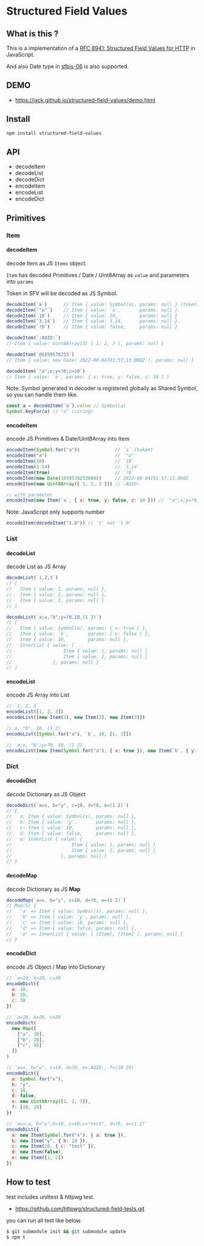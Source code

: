 # Structured Field Values

## What is this ?

This is a implementation of a [RFC 8941: Structured Field Values for HTTP](https://www.rfc-editor.org/rfc/rfc8941.html) in JavaScript.

And also Date type in [sfbis-06](https://www.ietf.org/archive/id/draft-ietf-httpbis-sfbis-06.html) is also supported.

## DEMO

- https://jxck.github.io/structured-field-values/demo.html

## Install

```sh
npm install structured-field-values
```

## API

- decodeItem
- decodeList
- decodeDict
- encodeItem
- encodeList
- encodeDict

## Primitives

### Item

#### decodeItem

decode Item as JS `Items` object.

`Item` has decoded Primitives / Date / Uint8Array as `value` and parameters into `params`

Token in SFV will be decoded as JS Symbol.

```js
decodeItem(`a`)      // Item { value: Symbol(a), params: null } (token)
decodeItem(`"a"`)    // Item { value: `a`,       params: null }
decodeItem(`10`)     // Item { value: 10,        params: null }
decodeItem(`3.14`)   // Item { value: 3.14,      params: null }
decodeItem(`?0`)     // Item { value: false,     params: null }

decodeItem(`:AQID:`)
// Item { value: Uint8Array(3) [ 1, 2, 3 ], params: null }

decodeItem(`@1659578233`)
// Item { value: new Date(`2022-08-04T01:57:13.000Z`), params: null }

decodeItem(`"a";x;y=?0;z=10`)
// Item { value: `a`, params: { x: true, y: false, z: 10 } }
```

Note: Symbol generated in decoder is registered globally as Shared Symbol, so you can handle them like.

```js
const a = decodeItem(`a`).value // Symbol(a)
Symbol.keyFor(a) // "a" (string)
```

#### encodeItem

encode JS Primitives & Date/Uint8Array into Item

```js
encodeItem(Symbol.for("a"))             // `a` (token)
encodeItem("a")                         // `"a"`
encodeItem(10)                          // `10`
encodeItem(3.14)                        // `3.14`
encodeItem(true)                        // `?0`
encodeItem(new Date(1659578233000))     // 2022-08-04T01:57:13.000Z
encodeItem(new Uint8Array([ 1, 2, 3 ])) // :AQID:

// with parameter
encodeItem(new Item(`a`, { x: true, y: false, z: 10 })) // `"a";x;y=?0;z=10`
```

Note: JavaScript only supports number

```js
encodeItem(decodeItem("1.0")) // '1' not '1.0'
```

### List

#### decodeList

decode List as JS Array

```js
decodeList(`1,2,3`)
// [
//   Item { value: 1, params: null },
//   Item { value: 2, params: null },
//   Item { value: 3, params: null }
// ]

decodeList(`a;x,"b";y=?0,10,(1 2)`)
// [
//   Item { value: Symbol(a), params: { x: true } },
//   Item { value: `b`,       params: { y: false } },
//   Item { value: 10,        params: null },
//   InnerList { value: [
//                   Item { value: 1, params: null }
//                   Item { value: 2, params: null }
//               ], params: null }
// ]
```

#### encodeList

encode JS Array into List

```js
// `1, 2, 3`
encodeList([1, 2, 3])
encodeList([new Item(1), new Item(2), new Item(3)])

// a, "b", 10, (1 2)
encodeList([Symbol.for("a"), `b`, 10, [1, 2]])

// `a;x, "b";y=?0, 10, (1 2)`
encodeList([new Item(Symbol.for("a"), { x: true }), new Item(`b`, { y: false }), new Item(10), new Item([1, 2])])
```

### Dict

#### decodeDict

decode Dictionary as JS Object

```js
decodeDict(`a=x, b="y", c=10, d=?0, e=(1 2)`)
// {
//   a: Item { value: Symbol(x), params: null },
//   b: Item { value: 'y',       params: null },
//   c: Item { value: 10,        params: null },
//   d: Item { value: false,     params: null },
//   e: InnerList { value: [
//                      Item { value: 1, params: null }
//                      Item { value: 2, params: null }
//                  ], params: null }
// }
```

#### decodeMap

decode Dictionary as JS **Map**

```js
decodeMap(`a=x, b="y", c=10, d=?0, e=(1 2)`)
// Map(5) {
//   'a' => Item { value: Symbol(x), params: null },
//   'b' => Item { value: 'y', params: null },
//   'c' => Item { value: 10, params: null },
//   'd' => Item { value: false, params: null },
//   'e' => InnerList { value: [ [Item], [Item] ], params: null }
// }
```

#### encodeDict

encode JS Object / Map into Dictionary

```js
// `a=10, b=20, c=30`
encodeDict({
  a: 10,
  b: 20,
  c: 30
})

// `a=10, b=20, c=30`
encodeDict(
  new Map([
    ["a", 10],
    ["b", 20],
    ["c", 30]
  ])
)

// `a=x, b="y", c=10, d=?0, e=:AQID:, f=(10 20)`
encodeDict({
  a: Symbol.for("x"),
  b: "y",
  c: 10,
  d: false,
  e: new Uint8Array([1, 2, 3]),
  f: [10, 20]
})

// `a=x;a, b="y";b=10, c=10;c="test", d=?0, e=(1 2)`
encodeDict({
  a: new Item(Symbol.for("x"), { a: true }),
  b: new Item("y", { b: 10 }),
  c: new Item(10, { c: "test" }),
  d: new Item(false),
  e: new Item([1, 2])
})
```

## How to test

test includes unittest & httpwg test.

- https://github.com/httpwg/structured-field-tests.git

you can run all test like below.

```sh
$ git submodule init && git submodule update
$ npm t
```
